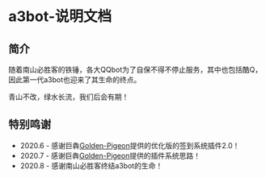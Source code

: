# a3bot-说明文档
## 简介
随着南山必胜客的铁锤，各大QQbot为了自保不得不停止服务，其中也包括酷Q，因此第一代a3bot也迎来了其生命的终点。

青山不改，绿水长流，我们后会有期！

## 特别鸣谢

- 2020.6 - 感谢巨犇[Golden-Pigeon](https://github.com/Golden-Pigeon)提供的优化版的签到系统插件2.0！
- 2020.7 - 感谢巨犇[Golden-Pigeon](https://github.com/Golden-Pigeon)提供的插件系统思路！
- 2020.8 - 感谢南山必胜客终结a3bot的生命！